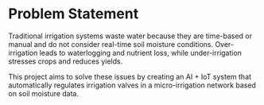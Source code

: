 # Problem Statement

Traditional irrigation systems waste water because they are time-based or manual and do not consider real-time soil moisture conditions. Over-irrigation leads to waterlogging and nutrient loss, while under-irrigation stresses crops and reduces yields.  

This project aims to solve these issues by creating an AI + IoT system that automatically regulates irrigation valves in a micro-irrigation network based on soil moisture data.
